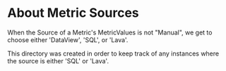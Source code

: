 # About Metric Sources
When the Source of a Metric's MetricValues is not "Manual", we get to choose either 'DataView', 'SQL', or 'Lava'.

This directory was created in order to keep track of any instances where the source is either 'SQL' or 'Lava'.